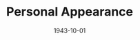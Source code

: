 ---
title: Personal Appearance
date: 1943-10-01
approx_date: month
closing_date:
layout: productions
playbill:
Theatre: Theatre Jacksonville
Venue: Little Theatre
cast:
- Aunt Kate Barnaby: Eve Sayles
- Carole Arden:
  - Ruth Mathews
  - Carole Arden in person
- Chester Norton: Jack Cummins
- Clyde Pelton: Edward Glenn
- Gene Tuttle: William Schosser
- Gladys Kelcey: Wanda Hendrix
- Jessie: Rose Marie Schosser
- Joyce Struthers: Anne Katherine Ferm
- Mrs. Struthers: Jewett Ashley
- Johnson: Lewis Hester
orchestra:
crew:
- Director: Marcella Cisney
- Stage Manager: Rose Marie Schosser
- Lighting:
  - Alice Nunn
  - Mary Dee Larter
  - Robert Saunders
- Carpentry:
  - Charles Irish
  - Lyon Cowart
- Make-up:
  - Dorothea Duggan
  - Elizabeth Miller
  - Irma Stockwell
- Assembly:
  - Barbara Horne
  - Frances Wallis
  - Irma Stockwell
  - Shirley Davidson
- Properties: Elsie Behner
- Property Assistant:
  - Laura Saunders
  - Mary Garcia
- Wardrobe Mistress:
  - Laura Saunders
  - Mrs. T.H. Tennent
- Painting:
  - Lyon Cowart
  - Marjorie Smith
  - Mary Garcia
  - Mary Knight
- Staging Chairman: Elmo Lehman
- Program and Publicity: Marcella Cisney
- Sound:
  - Susan McRae
  - Van Norman
- Master of Ceremonies: William Schosser
- Program Advertising: William Schosser
---